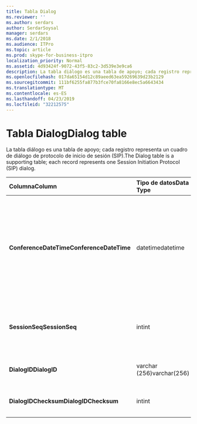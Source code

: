 ```yaml
---
title: Tabla Dialog
ms.reviewer: ''
ms.author: serdars
author: SerdarSoysal
manager: serdars
ms.date: 2/1/2018
ms.audience: ITPro
ms.topic: article
ms.prod: skype-for-business-itpro
localization_priority: Normal
ms.assetid: 4d93424f-9072-43f5-83c2-3d539e3e9ca6
description: La tabla diálogo es una tabla de apoyo; cada registro representa un cuadro de diálogo de protocolo de inicio de sesión (SIP).
ms.openlocfilehash: 017da65154d12c89aeed63ea59269639d23b2129
ms.sourcegitcommit: 111bf6255fa877b3fce70fa8166e8ec5a6643434
ms.translationtype: MT
ms.contentlocale: es-ES
ms.lasthandoff: 04/23/2019
ms.locfileid: "32212575"
---
```

# <a name="dialog-table"></a><span data-ttu-id="df877-103">Tabla Dialog</span><span class="sxs-lookup"><span data-stu-id="df877-103">Dialog table</span></span>
 
<span data-ttu-id="df877-104">La tabla diálogo es una tabla de apoyo; cada registro representa un cuadro de diálogo de protocolo de inicio de sesión (SIP).</span><span class="sxs-lookup"><span data-stu-id="df877-104">The Dialog table is a supporting table; each record represents one Session Initiation Protocol (SIP) dialog.</span></span>
  
|<span data-ttu-id="df877-105">**Columna**</span><span class="sxs-lookup"><span data-stu-id="df877-105">**Column**</span></span>|<span data-ttu-id="df877-106">**Tipo de datos**</span><span class="sxs-lookup"><span data-stu-id="df877-106">**Data Type**</span></span>|<span data-ttu-id="df877-107">**Clave o índice**</span><span class="sxs-lookup"><span data-stu-id="df877-107">**Key/Index**</span></span>|<span data-ttu-id="df877-108">**Detalles**</span><span class="sxs-lookup"><span data-stu-id="df877-108">**Details**</span></span>|
|:-----|:-----|:-----|:-----|
|<span data-ttu-id="df877-109">**ConferenceDateTime**</span><span class="sxs-lookup"><span data-stu-id="df877-109">**ConferenceDateTime**</span></span> <br/> |<span data-ttu-id="df877-110">datetime</span><span class="sxs-lookup"><span data-stu-id="df877-110">datetime</span></span>  <br/> |<span data-ttu-id="df877-111">Primary</span><span class="sxs-lookup"><span data-stu-id="df877-111">Primary</span></span>  <br/> |<span data-ttu-id="df877-112">Hora cuando el agente de calidad de excelencia (QoE) recibe el primer informe de autor de la llamada o destinatario de la llamada.</span><span class="sxs-lookup"><span data-stu-id="df877-112">Time when the Quality of Excellence (QoE) agent receives the first report from either caller or callee.</span></span> <span data-ttu-id="df877-113">Se utiliza junto con SessionSeq para identificar de forma exclusiva una sesión.</span><span class="sxs-lookup"><span data-stu-id="df877-113">Used in conjunction with SessionSeq to uniquely identify a session.</span></span>  <br/> |
|<span data-ttu-id="df877-114">**SessionSeq**</span><span class="sxs-lookup"><span data-stu-id="df877-114">**SessionSeq**</span></span> <br/> |<span data-ttu-id="df877-115">int</span><span class="sxs-lookup"><span data-stu-id="df877-115">int</span></span>  <br/> |<span data-ttu-id="df877-116">Primary</span><span class="sxs-lookup"><span data-stu-id="df877-116">Primary</span></span>  <br/> |<span data-ttu-id="df877-117">Número de secuencia para diferenciar sesiones cuando tienen el mismo ConferenceDateTime.</span><span class="sxs-lookup"><span data-stu-id="df877-117">Sequence number to differentiate sessions when they have the same ConferenceDateTime.</span></span>  <br/> |
|<span data-ttu-id="df877-118">**DialogID**</span><span class="sxs-lookup"><span data-stu-id="df877-118">**DialogID**</span></span> <br/> |<span data-ttu-id="df877-119">varchar (256)</span><span class="sxs-lookup"><span data-stu-id="df877-119">varchar(256)</span></span>  <br/> ||<span data-ttu-id="df877-120">Identificador del cuadro de diálogo que es globalmente único.</span><span class="sxs-lookup"><span data-stu-id="df877-120">Dialog ID which is globally unique.</span></span>  <br/> |
|<span data-ttu-id="df877-121">**DialogIDChecksum**</span><span class="sxs-lookup"><span data-stu-id="df877-121">**DialogIDChecksum**</span></span> <br/> |<span data-ttu-id="df877-122">int</span><span class="sxs-lookup"><span data-stu-id="df877-122">int</span></span>  <br/> |<span data-ttu-id="df877-123">índice</span><span class="sxs-lookup"><span data-stu-id="df877-123">index</span></span>  <br/> |<span data-ttu-id="df877-124">Suma de comprobación del identificador del cuadro de diálogo.</span><span class="sxs-lookup"><span data-stu-id="df877-124">Checksum of the Dialog ID.</span></span>  <br/> |
   

